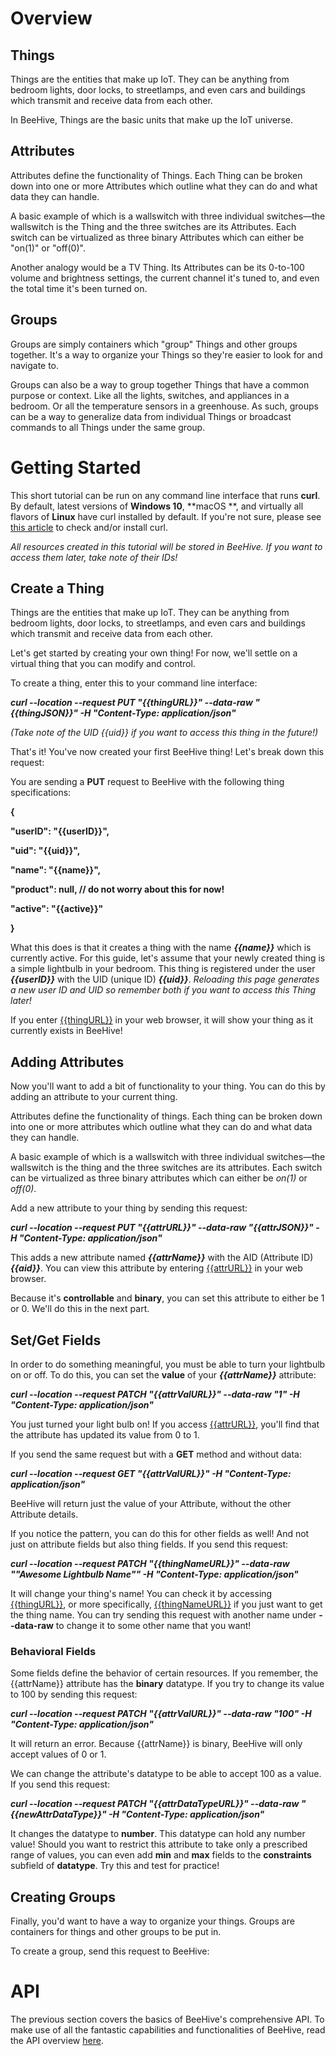 # Overview

## Things

Things are the entities that make up IoT. They can be anything from bedroom lights, door locks, to streetlamps, and even cars and buildings which transmit and receive data from each other.

In BeeHive, Things are the basic units that make up the IoT universe.

## Attributes

Attributes define the functionality of Things. Each Thing can be broken down into one or more Attributes which outline what they can do and what data they can handle.

A basic example of which is a wallswitch with three individual switches—the wallswitch is the Thing and the three switches are its Attributes. Each switch can be virtualized as three binary Attributes which can either be "on(1)" or "off(0)".

Another analogy would be a TV Thing. Its Attributes can be its 0-to-100 volume and brightness settings, the current channel it's tuned to, and even the total time it's been turned on.

## Groups

Groups are simply containers which "group" Things and other groups together. It's a way to organize your Things so they're easier to look for and navigate to.

Groups can also be a way to group together Things that have a common purpose or context. Like all the lights, switches, and appliances in a bedroom. Or all the temperature sensors in a greenhouse. As such, groups can be a way to generalize data from individual Things or broadcast commands to all Things under the same group.

# Getting Started

This short tutorial can be run on any command line interface that runs **curl**. By default, latest versions of **Windows 10**, **macOS **, and virtually all flavors of **Linux** have curl installed by default. If you're not sure, please see [this article](https://develop.zendesk.com/hc/en-us/articles/360001068567-Installing-and-using-cURL#install) to check and/or install curl.

*All resources created in this tutorial will be stored in BeeHive. If you want to access them later, take note of their IDs!*

## Create a Thing

Things are the entities that make up IoT. They can be anything from bedroom lights, door locks, to streetlamps, and even cars and buildings which transmit and receive data from each other.

Let's get started by creating your own thing! For now, we'll settle on a virtual thing that you can modify and control. 

To create a thing, enter this to your command line interface:

***curl --location --request PUT "{{thingURL}}" --data-raw "{{thingJSON}}" -H "Content-Type: application/json"***

*(Take note of the UID {{uid}} if you want to access this thing in the future!)*

That's it! You've now created your first BeeHive thing! Let's break down this request:

You are sending a **PUT** request to BeeHive with the following thing specifications:

**{** 

 **"userID": "{{userID}}",**

  **"uid": "{{uid}}",**

  **"name": "{{name}}",**

  **"product": null, // do not worry about this for now!**

  **"active": "{{active}}"**

**}**

What this does is that it creates a thing with the name ***{{name}}*** which is currently active. For this guide, let's assume that your newly created thing is a simple lightbulb in your bedroom. This thing is registered under the user ***{{userID}}*** with the UID (unique ID) ***{{uid}}***. *Reloading this page generates a new user ID and UID so remember both if you want to access this Thing later!*

If you enter <u>{{thingURL}}</u> in your web browser, it will show your thing as it currently exists in BeeHive!

## Adding Attributes

Now you'll want to add a bit of functionality to your thing. You can do this by adding an attribute to your current thing.

Attributes define the functionality of things. Each thing can be broken down into one or more attributes which outline what they can do and what data they can handle.

A basic example of which is a wallswitch with three individual switches—the wallswitch is the thing and the three switches are its attributes. Each switch can be virtualized as three binary attributes which can either be *on(1)* or *off(0)*.

Add a new attribute to your thing by sending this request:

***curl --location --request PUT "{{attrURL}}" --data-raw "{{attrJSON}}" -H "Content-Type: application/json"***

This adds a new attribute named ***{{attrName}}*** with the AID (Attribute ID) ***{{aid}}***. You can view this attribute by entering <u>{{attrURL}}</u> in your web browser. 

Because it's **controllable** and **binary**, you can set this attribute to either be 1 or 0. We'll do this in the next part.

## Set/Get Fields

In order to do something meaningful, you must be able to turn your lightbulb on or off. To do this, you can set the **value** of your ***{{attrName}}*** attribute:

***curl --location --request PATCH "{{attrValURL}}" --data-raw "1" -H "Content-Type: application/json"***

You just turned your light bulb on! If you access <u>{{attrURL}}</u>, you'll find that the attribute has updated its value from 0 to 1.

If you send the same request but with a **GET** method and without data:

***curl --location --request GET "{{attrValURL}}" -H "Content-Type: application/json"***

BeeHive will return just the value of your Attribute, without the other Attribute details.

If you notice the pattern, you can do this for other fields as well! And not just on attribute fields but also thing fields. If you send this request:

***curl --location --request PATCH "{{thingNameURL}}" --data-raw "\"Awesome Lightbulb Name\"" -H "Content-Type: application/json"***

It will change your thing's name! You can check it by accessing <u>{{thingURL}}</u>, or more specifically, <u>{{thingNameURL}}</u> if you just want to get the thing name. You can try sending this request with another name under **--data-raw** to change it to some other name that you want!

### Behavioral Fields

Some fields define the behavior of certain resources. If you remember, the {{attrName}} attribute has the **binary** datatype. If you try to change its value to 100 by sending this request:

***curl --location --request PATCH "{{attrValURL}}" --data-raw "100" -H "Content-Type: application/json"***

It will return an error. Because {{attrName}} is binary, BeeHive will only accept values of 0 or 1. 

We can change the attribute's datatype to be able to accept 100 as a value. If you send this request:

***curl --location --request PATCH "{{attrDataTypeURL}}" --data-raw "{{newAttrDataType}}" -H "Content-Type: application/json"***

It changes the datatype to **number**. This datatype can hold any number value! Should you want to restrict this attribute to take only a prescribed range of values, you can even add **min** and **max** fields to the **constraints** subfield of **datatype**. Try this and test for practice!

## Creating Groups

Finally, you'd want to have a way to organize your things. Groups are containers for things and other groups to be put in.

To create a group, send this request to BeeHive:





# API

The previous section covers the basics of BeeHive's comprehensive API. To make use of all the fantastic capabilities and functionalities of BeeHive, read the API overview <u>here</u>.

